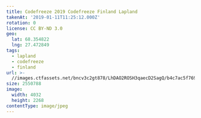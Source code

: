 ```yaml
---
title: Codefreeze 2019 Codefreeze Finland Lapland
takenAt: '2019-01-11T11:25:12.000Z'
rotation: 0
license: CC BY-ND 3.0
geo:
  lat: 68.354822
  lng: 27.472849
tags:
  - lapland
  - codefreeze
  - finland
url: >-
  //images.ctfassets.net/bncv3c2gt878/LhDAO2ROSH3qaecD2SagQ/b4c7ac5f7696564bda58968eb66d749e/codefreeze-2019-codefreeze-finland-lapland_39773149703_o
size: 2550788
image:
  width: 4032
  height: 2268
contentType: image/jpeg
---
```


